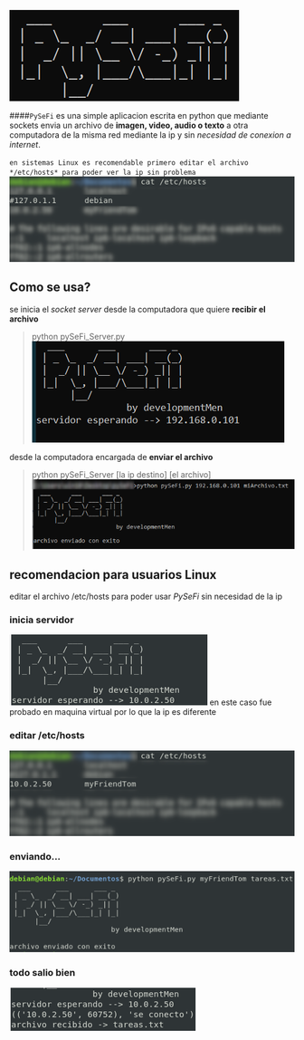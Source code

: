 ![PySeFi](img/pySefiBanner.png)

####`PySeFi` es una simple aplicacion escrita en python que mediante sockets envia un archivo de **imagen, video, audio o texto** a otra computadora de la misma red mediante la ip y sin *necesidad de conexion a internet*.

`en sistemas Linux es recomendable primero editar el archivo */etc/hosts* para poder ver la ip sin problema`
![edit hosts file](img/editHosts.png)



## Como se usa?
se inicia el *socket server* desde la computadora que quiere **recibir el archivo**
> python pySeFi_Server.py
![inica el servidor](img/serverWin.png)

desde la computadora encargada de **enviar el archivo**
> python pySeFi_Server [la ip destino] [el archivo]
![servidor windows](img/EnviadoWin.png)

## recomendacion para usuarios **Linux**
editar el archivo /etc/hosts para poder usar *PySeFi* sin necesidad de la ip
### inicia servidor
![serverLin](img/serverLin.png)
en este caso fue probado en maquina virtual por lo que la ip es diferente

### editar /etc/hosts
![editar fichero hosts](img/myFriendTom.png)

### enviando...
![enviando](img/Enviado.png)

### todo salio bien
![final](img/archivoRecibido.png)